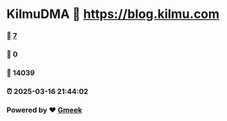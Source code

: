 # KilmuDMA :link: https://blog.kilmu.com 
### :page_facing_up: [7](https://blog.kilmu.com/tag.html) 
### :speech_balloon: 0 
### :hibiscus: 14039 
### :alarm_clock: 2025-03-16 21:44:02 
### Powered by :heart: [Gmeek](https://github.com/Meekdai/Gmeek)
